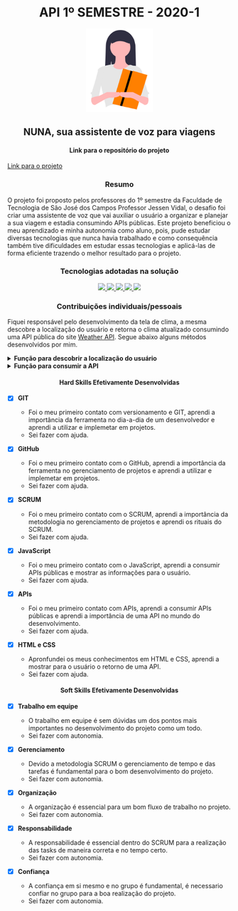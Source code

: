 <h1 align="center">API 1º SEMESTRE - 2020-1</h1>

<p align="center"> <img src="imagens/logo.png" alt="AgendHouse" class="center" width=150/> </p>

<h2 align="center">
NUNA, sua assistente de voz para viagens
</h2>

<h4 align="center">
Link para o repositório do projeto
</h4>

[Link para o projeto](https://github.com/TairikJohnny/API-1-SEMESTRE)

<h3 align="center">
Resumo
</h3>

O projeto foi proposto pelos professores do 1º semestre da Faculdade de Tecnologia de São José dos Campos Professor Jessen Vidal, o desafio foi criar uma assistente de voz que vai auxiliar o usuário a organizar e planejar a sua viagem e estadia consumindo APIs públicas. Este projeto beneficiou o meu aprendizado e minha autonomia como aluno, pois, pude estudar diversas tecnologias que nunca havia trabalhado e como consequência também tive dificuldades em estudar essas tecnologias e aplicá-las de forma eficiente trazendo o melhor resultado para o projeto.

<h3 align="center">Tecnologias adotadas na solução</h3>

<div align="center">

<a href="https://developer.mozilla.org/en-US/docs/Glossary/HTML5">
  <img src="https://img.shields.io/static/v1?label=HTML5&message=Front-End&color=E34F26&style=for-the-badge&logo=HTML5"/>
</a>
<a href="https://developer.mozilla.org/en-US/docs/Web/CSS">
<img src="https://img.shields.io/static/v1?label=CSS3&message=Front-End&color=1572B6&style=for-the-badge&logo=CSS3"/>
</a>
<a href="https://www.javascript.com/">
  <img src="https://img.shields.io/static/v1?label=JavaScript&message=Back-End&color=F7DF1E&style=for-the-badge&logo=JavaScript"/>
</a>
<a href="https://git-scm.com/">
  <img src="https://img.shields.io/static/v1?label=Git&message=Devops&color=F05032&style=for-the-badge&logo=Git"/>
</a>
<a href="https://github.com">
  <img src="https://img.shields.io/static/v1?label=GitHub&message=Devops&color=181717&style=for-the-badge&logo=GitHub"/>
</a>

</div>

<h3 align="center">Contribuições individuais/pessoais</h3>

Fiquei responsável pelo desenvolvimento da tela de clima, a mesma descobre a localização do usuário e retorna o clima atualizado consumindo uma API pública do site [Weather API](https://openweathermap.org/api). Segue abaixo alguns métodos desenvolvidos por mim.

<details>
<summary><b>Função para descobrir a localização do usuário</b></summary>

```bash
// Função para descobrir a localização do usuário
function getUserPosition() {
  let url;
  navigator.geolocation.getCurrentPosition((pos) => {
    // Latitude informada pelo navegador sendo armazenada em uma variavel
    let lat = pos.coords.latitude;
    // Longitude informada pelo navegador sendo armazenada em uma variavel
    let long = pos.coords.longitude;
    // Inserindo a URL do site e adicionando a chave da API gerada no site
    url = `https://api.openweathermap.org/data/2.5/weather?lat=${lat}&lon=${long}&units=imperial&APPID=0ed1849b155148f92803761f3cb5b7ce`;
    // Chamando o método fetchApi e passando a URL
    fetchApi(url);
  });
}
```

</details>

<details>
<summary><b>Função para consumir a API</b></summary>

```bash
// Salvando os retornos da API
function fetchApi(url) {
  // Salvando a localização do usuario informado pela API (cidade)
  let city = document.querySelector('.city');
  // Salvando a temperarura da cidade informada pela API 
  let temp = document.querySelector('span');
  // A função solicita os dados para a URL inserida a cima (requisição HTTP)
  fetch(url)
    .then((data) => {
      // Retorno dos dados convertidos em JSON
      return data.json();
    })
    .then((data) => {
      // Convertendo a temperatura fornecida pela API para Celsius
      let tempInCelsius = ((5 / 9) * (data.main.temp - 32)).toFixed(1);
      // Retornando para o HTML a cidade e a temperatura convertida
      city.innerText = `Hoje a temperatura em ${data.name} é:`;
      temp.innerText = tempInCelsius;
    })
    // Tratamento de erros
    .catch((err) => {
      city.innerText = `Impossível executar a função. Verifique a sua conexão.`;
      temp.innerText = `-`;
    })
}
```

</details>

<h4 align="center">Hard Skills Efetivamente Desenvolvidas</h4>

- [x] <b>GIT</b>
    - Foi o meu primeiro contato com versionamento e GIT, aprendi a importância da ferramenta no dia-a-dia de um desenvolvedor e aprendi a utilizar e implemetar em projetos.
    - Sei fazer com ajuda.

- [x] <b>GitHub</b>
    - Foi o meu primeiro contato com o GitHub, aprendi a importância da ferramenta no gerenciamento de projetos e aprendi a utilizar e implemetar em projetos.
    - Sei fazer com ajuda.

- [x] <b>SCRUM</b>
    - Foi o meu primeiro contato com o SCRUM, aprendi a importância da metodologia no gerenciamento de projetos e aprendi os rituais do SCRUM.
    - Sei fazer com ajuda.

- [x] <b>JavaScript</b>
    - Foi o meu primeiro contato com o JavaScript, aprendi a consumir APIs públicas e mostrar as informações para o usuário.
    - Sei fazer com ajuda.

- [x] <b>APIs</b>
    - Foi o meu primeiro contato com APIs, aprendi a consumir APIs públicas e aprendi a importância de uma API no mundo do desenvolvimento.
    - Sei fazer com ajuda.

- [x] <b>HTML e CSS</b>
    - Apronfundei os meus conhecimentos em HTML e CSS, aprendi a mostrar para o usuário o retorno de uma API.
    - Sei fazer com ajuda.

<h4 align="center">Soft Skills Efetivamente Desenvolvidas</h4>

- [x] <b>Trabalho em equipe</b>
    - O trabalho em equipe é sem dúvidas um dos pontos mais importantes no desenvolvimento do projeto como um todo.
    - Sei fazer com autonomia.

- [x] <b>Gerenciamento</b>
    - Devido a metodologia SCRUM o gerenciamento de tempo e das tarefas é fundamental para o bom desenvolvimento do projeto.
    - Sei fazer com autonomia.

- [x] <b>Organização</b>
    - A organização é essencial para um bom fluxo de trabalho no projeto.
    - Sei fazer com autonomia.

- [x] <b>Responsabilidade</b>
    - A responsabilidade é essencial dentro do SCRUM para a realização das tasks de maneira correta e no tempo certo.
    - Sei fazer com autonomia.

- [x] <b>Confiança</b>
    - A confiança em si mesmo e no grupo é fundamental, é necessario confiar no grupo para a boa realização do projeto.
    - Sei fazer com autonomia.